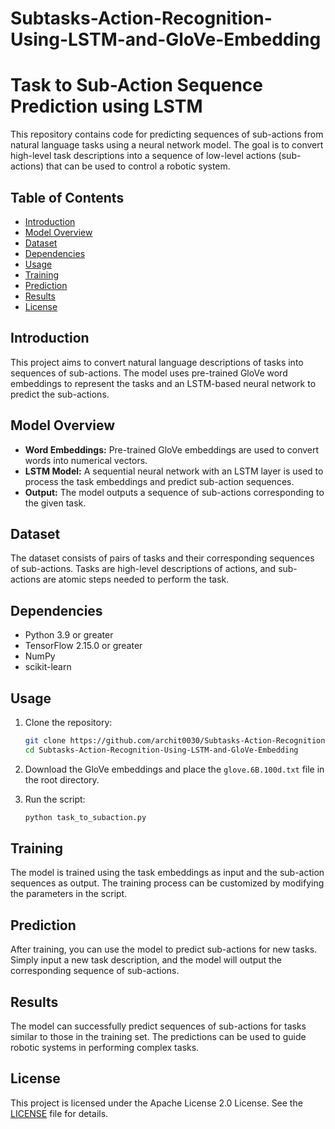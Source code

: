 # Subtasks-Action-Recognition-Using-LSTM-and-GloVe-Embedding

# Task to Sub-Action Sequence Prediction using LSTM

This repository contains code for predicting sequences of sub-actions from natural language tasks using a neural network model. The goal is to convert high-level task descriptions into a sequence of low-level actions (sub-actions) that can be used to control a robotic system.

## Table of Contents
- [Introduction](#introduction)
- [Model Overview](#model-overview)
- [Dataset](#dataset)
- [Dependencies](#dependencies)
- [Usage](#usage)
- [Training](#training)
- [Prediction](#prediction)
- [Results](#results)
- [License](#license)

## Introduction
This project aims to convert natural language descriptions of tasks into sequences of sub-actions. The model uses pre-trained GloVe word embeddings to represent the tasks and an LSTM-based neural network to predict the sub-actions.

## Model Overview
- **Word Embeddings:** Pre-trained GloVe embeddings are used to convert words into numerical vectors.
- **LSTM Model:** A sequential neural network with an LSTM layer is used to process the task embeddings and predict sub-action sequences.
- **Output:** The model outputs a sequence of sub-actions corresponding to the given task.

## Dataset
The dataset consists of pairs of tasks and their corresponding sequences of sub-actions. Tasks are high-level descriptions of actions, and sub-actions are atomic steps needed to perform the task.

## Dependencies
- Python 3.9 or greater
- TensorFlow 2.15.0 or greater
- NumPy
- scikit-learn

## Usage
1. Clone the repository:
    ```bash
    git clone https://github.com/archit0030/Subtasks-Action-Recognition-Using-LSTM-and-GloVe-Embedding.git
    cd Subtasks-Action-Recognition-Using-LSTM-and-GloVe-Embedding
    ```

2. Download the GloVe embeddings and place the `glove.6B.100d.txt` file in the root directory.

3. Run the script:
    ```bash
    python task_to_subaction.py
    ```

## Training
The model is trained using the task embeddings as input and the sub-action sequences as output. The training process can be customized by modifying the parameters in the script.

## Prediction
After training, you can use the model to predict sub-actions for new tasks. Simply input a new task description, and the model will output the corresponding sequence of sub-actions.

## Results
The model can successfully predict sequences of sub-actions for tasks similar to those in the training set. The predictions can be used to guide robotic systems in performing complex tasks.

## License
This project is licensed under the Apache License 2.0 License. See the [LICENSE](LICENSE) file for details.
